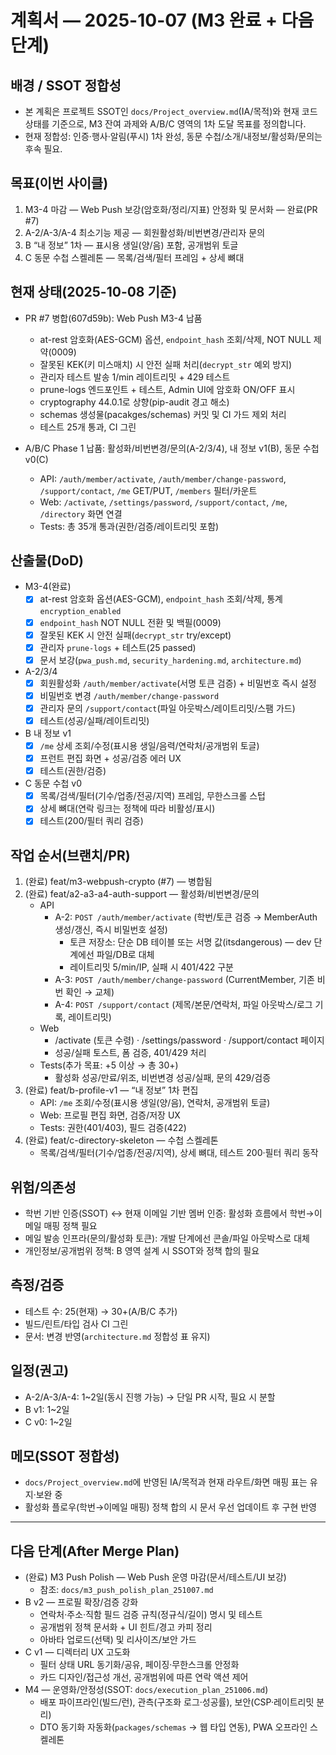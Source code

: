 # 계획서 — 2025-10-07 (M3 완료 + 다음 단계)

## 배경 / SSOT 정합성
- 본 계획은 프로젝트 SSOT인 `docs/Project_overview.md`(IA/목적)와 현재 코드 상태를 기준으로, M3 잔여 과제와 A/B/C 영역의 1차 도달 목표를 정의합니다.
- 현재 정합성: 인증·행사·알림(푸시) 1차 완성, 동문 수첩/소개/내정보/활성화/문의는 후속 필요.

## 목표(이번 사이클)
1) M3-4 마감 — Web Push 보강(암호화/정리/지표) 안정화 및 문서화 — 완료(PR #7)
2) A-2/A-3/A-4 최소기능 제공 — 회원활성화/비번변경/관리자 문의
3) B “내 정보” 1차 — 표시용 생일(양/음) 포함, 공개범위 토글
4) C 동문 수첩 스켈레톤 — 목록/검색/필터 프레임 + 상세 뼈대

## 현재 상태(2025-10-08 기준)
- PR #7 병합(607d59b): Web Push M3-4 납품
  - at-rest 암호화(AES-GCM) 옵션, `endpoint_hash` 조회/삭제, NOT NULL 제약(0009)
  - 잘못된 KEK(키 미스매치) 시 안전 실패 처리(`decrypt_str` 예외 방지)
  - 관리자 테스트 발송 1/min 레이트리밋 + 429 테스트
  - prune-logs 엔드포인트 + 테스트, Admin UI에 암호화 ON/OFF 표시
  - cryptography 44.0.1로 상향(pip-audit 경고 해소)
  - schemas 생성물(pacakges/schemas) 커밋 및 CI 가드 제외 처리
  - 테스트 25개 통과, CI 그린

- A/B/C Phase 1 납품: 활성화/비번변경/문의(A-2/3/4), 내 정보 v1(B), 동문 수첩 v0(C)
  - API: `/auth/member/activate`, `/auth/member/change-password`, `/support/contact`, `/me` GET/PUT, `/members` 필터/카운트
  - Web: `/activate`, `/settings/password`, `/support/contact`, `/me`, `/directory` 화면 연결
  - Tests: 총 35개 통과(권한/검증/레이트리밋 포함)

## 산출물(DoD)
- M3-4(완료)
  - [x] at-rest 암호화 옵션(AES-GCM), `endpoint_hash` 조회/삭제, 통계 `encryption_enabled`
  - [x] `endpoint_hash` NOT NULL 전환 및 백필(0009)
  - [x] 잘못된 KEK 시 안전 실패(`decrypt_str` try/except)
  - [x] 관리자 `prune-logs` + 테스트(25 passed)
  - [x] 문서 보강(`pwa_push.md`, `security_hardening.md`, `architecture.md`)
- A-2/3/4
  - [x] 회원활성화 `/auth/member/activate`(서명 토큰 검증) + 비밀번호 즉시 설정
  - [x] 비밀번호 변경 `/auth/member/change-password`
  - [x] 관리자 문의 `/support/contact`(파일 아웃박스/레이트리밋/스팸 가드)
  - [x] 테스트(성공/실패/레이트리밋)
- B 내 정보 v1
  - [x] `/me` 상세 조회/수정(표시용 생일/음력/연락처/공개범위 토글)
  - [x] 프런트 편집 화면 + 성공/검증 에러 UX
  - [x] 테스트(권한/검증)
- C 동문 수첩 v0
  - [x] 목록/검색/필터(기수/업종/전공/지역) 프레임, 무한스크롤 스텁
  - [x] 상세 뼈대(연락 링크는 정책에 따라 비활성/표시)
  - [x] 테스트(200/필터 쿼리 검증)

## 작업 순서(브랜치/PR)
1) (완료) feat/m3-webpush-crypto (#7) — 병합됨
2) (완료) feat/a2-a3-a4-auth-support — 활성화/비번변경/문의
   - API
     - A-2: `POST /auth/member/activate` (학번/토큰 검증 → MemberAuth 생성/갱신, 즉시 비밀번호 설정)
       - 토큰 저장소: 단순 DB 테이블 또는 서명 값(itsdangerous) — dev 단계에선 파일/DB로 대체
       - 레이트리밋 5/min/IP, 실패 시 401/422 구분
     - A-3: `POST /auth/member/change-password` (CurrentMember, 기존 비번 확인 → 교체)
     - A-4: `POST /support/contact` (제목/본문/연락처, 파일 아웃박스/로그 기록, 레이트리밋)
   - Web
     - /activate (토큰 수령) · /settings/password · /support/contact 페이지
     - 성공/실패 토스트, 폼 검증, 401/429 처리
   - Tests(추가 목표: +5 이상 → 총 30+)
     - 활성화 성공/만료/위조, 비번변경 성공/실패, 문의 429/검증
3) (완료) feat/b-profile-v1 — “내 정보” 1차 편집
   - API: `/me` 조회/수정(표시용 생일(양/음), 연락처, 공개범위 토글)
   - Web: 프로필 편집 화면, 검증/저장 UX
   - Tests: 권한(401/403), 필드 검증(422)
4) (완료) feat/c-directory-skeleton — 수첩 스켈레톤
   - 목록/검색/필터(기수/업종/전공/지역), 상세 뼈대, 테스트 200·필터 쿼리 동작

## 위험/의존성
- 학번 기반 인증(SSOT) ↔ 현재 이메일 기반 멤버 인증: 활성화 흐름에서 학번→이메일 매핑 정책 필요
- 메일 발송 인프라(문의/활성화 토큰): 개발 단계에선 콘솔/파일 아웃박스로 대체
- 개인정보/공개범위 정책: B 영역 설계 시 SSOT와 정책 합의 필요

## 측정/검증
- 테스트 수: 25(현재) → 30+(A/B/C 추가)
- 빌드/린트/타입 검사 CI 그린
- 문서: 변경 반영(`architecture.md` 정합성 표 유지)

## 일정(권고)
- A-2/A-3/A-4: 1~2일(동시 진행 가능) → 단일 PR 시작, 필요 시 분할
- B v1: 1~2일
- C v0: 1~2일

## 메모(SSOT 정합성)
- `docs/Project_overview.md`에 반영된 IA/목적과 현재 라우트/화면 매핑 표는 유지·보완 중
- 활성화 플로우(학번→이메일 매핑) 정책 합의 시 문서 우선 업데이트 후 구현 반영

---

## 다음 단계(After Merge Plan)
- (완료) M3 Push Polish — Web Push 운영 마감(문서/테스트/UI 보강)
  - 참조: `docs/m3_push_polish_plan_251007.md`
- B v2 — 프로필 확장/검증 강화
  - 연락처·주소·직함 필드 검증 규칙(정규식/길이) 명시 및 테스트
  - 공개범위 정책 문서화 + UI 힌트/경고 카피 정리
  - 아바타 업로드(선택) 및 리사이즈/보안 가드
- C v1 — 디렉터리 UX 고도화
  - 필터 상태 URL 동기화/공유, 페이징·무한스크롤 안정화
  - 카드 디자인/접근성 개선, 공개범위에 따른 연락 액션 제어
- M4 — 운영화/안정성(SSOT: `docs/execution_plan_251006.md`)
  - 배포 파이프라인(빌드/런), 관측(구조화 로그·성공률), 보안(CSP·레이트리밋 분리)
  - DTO 동기화 자동화(`packages/schemas` → 웹 타입 연동), PWA 오프라인 스켈레톤

